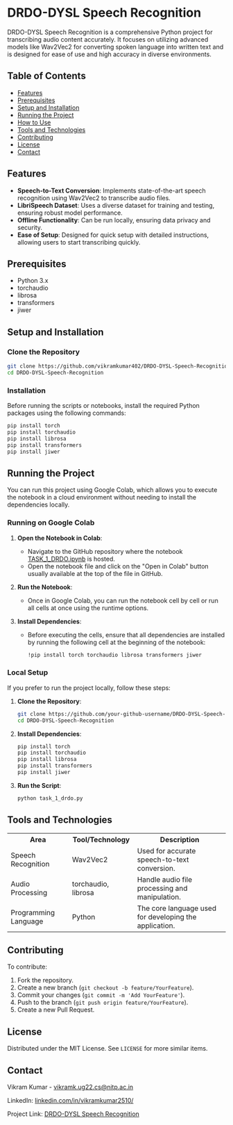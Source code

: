 
# DRDO-DYSL Speech Recognition

DRDO-DYSL Speech Recognition is a comprehensive Python project for transcribing audio content accurately. It focuses on utilizing advanced models like Wav2Vec2 for converting spoken language into written text and is designed for ease of use and high accuracy in diverse environments.

## Table of Contents

- [Features](#features)
- [Prerequisites](#prerequisites)
- [Setup and Installation](#setup-and-installation)
- [Running the Project](#running-the-project)
- [How to Use](#how-to-use)
- [Tools and Technologies](#tools-and-technologies)
- [Contributing](#contributing)
- [License](#license)
- [Contact](#contact)

## Features

- **Speech-to-Text Conversion**: Implements state-of-the-art speech recognition using Wav2Vec2 to transcribe audio files.
- **LibriSpeech Dataset**: Uses a diverse dataset for training and testing, ensuring robust model performance.
- **Offline Functionality**: Can be run locally, ensuring data privacy and security.
- **Ease of Setup**: Designed for quick setup with detailed instructions, allowing users to start transcribing quickly.

## Prerequisites

- Python 3.x
- torchaudio
- librosa
- transformers
- jiwer

## Setup and Installation

### Clone the Repository

```bash
git clone https://github.com/vikramkumar402/DRDO-DYSL-Speech-Recognition.git
cd DRDO-DYSL-Speech-Recognition
```

### Installation

Before running the scripts or notebooks, install the required Python packages using the following commands:

```bash
pip install torch
pip install torchaudio
pip install librosa
pip install transformers
pip install jiwer
```

## Running the Project

You can run this project using Google Colab, which allows you to execute the notebook in a cloud environment without needing to install the dependencies locally.

### Running on Google Colab

1. **Open the Notebook in Colab**:
   - Navigate to the GitHub repository where the notebook [TASK_1_DRDO.ipynb](https://colab.research.google.com/drive/1u88709G27sinBHp8ysvv_0YyGIo8wr5m?usp=sharing) is hosted.
   - Open the notebook file and click on the "Open in Colab" button usually available at the top of the file in GitHub.

2. **Run the Notebook**:
   - Once in Google Colab, you can run the notebook cell by cell or run all cells at once using the runtime options.

3. **Install Dependencies**:
   - Before executing the cells, ensure that all dependencies are installed by running the following cell at the beginning of the notebook:
     ```bash
     !pip install torch torchaudio librosa transformers jiwer
     ```

### Local Setup

If you prefer to run the project locally, follow these steps:

1. **Clone the Repository**:
   ```bash
   git clone https://github.com/your-github-username/DRDO-DYSL-Speech-Recognition.git
   cd DRDO-DYSL-Speech-Recognition
   ```

2. **Install Dependencies**:
   ```bash
   pip install torch
   pip install torchaudio
   pip install librosa
   pip install transformers
   pip install jiwer
   ```

3. **Run the Script**:
   ```bash
   python task_1_drdo.py
   ```

## Tools and Technologies

<table>
  <tr>
    <th>Area</th>
    <th>Tool/Technology</th>
    <th>Description</th>
  </tr>
  <tr>
    <td>Speech Recognition</td>
    <td>Wav2Vec2</td>
    <td>Used for accurate speech-to-text conversion.</td>
  </tr>
  <tr>
    <td>Audio Processing</td>
    <td>torchaudio, librosa</td>
    <td>Handle audio file processing and manipulation.</td>
  </tr>
  <tr>
    <td>Programming Language</td>
    <td>Python</td>
    <td>The core language used for developing the application.</td>
  </tr>
</table>

## Contributing

To contribute:

1. Fork the repository.
2. Create a new branch (`git checkout -b feature/YourFeature`).
3. Commit your changes (`git commit -m 'Add YourFeature'`).
4. Push to the branch (`git push origin feature/YourFeature`).
5. Create a new Pull Request.

## License

Distributed under the MIT License. See `LICENSE` for more similar items.

## Contact

Vikram Kumar - vikramk.ug22.cs@nitp.ac.in

LinkedIn: [linkedin.com/in/vikramkumar2510/](https://www.linkedin.com/in/vikramkumar2510/)

Project Link: [DRDO-DYSL Speech Recognition](https://github.com/vikramkumar402/DRDO-DYSL-Speech-Recognition)
